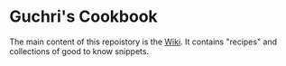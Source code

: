 # Guchri's Cookbook
The main content of this repoistory is the [Wiki](https://github.com/guchri/cookbook/wiki).
It contains "recipes" and collections of good to know snippets.

